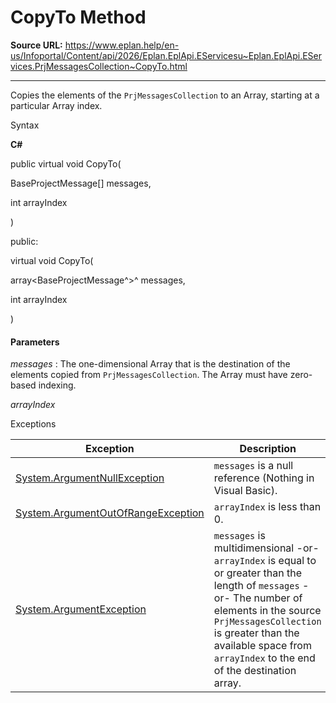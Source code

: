 # CopyTo Method

**Source URL:** https://www.eplan.help/en-us/Infoportal/Content/api/2026/Eplan.EplApi.EServicesu~Eplan.EplApi.EServices.PrjMessagesCollection~CopyTo.html

---

Copies the elements of the `PrjMessagesCollection` to an Array, starting at a particular Array index.

Syntax

**C#**



public virtual void CopyTo( 

   BaseProjectMessage[] messages,

   int arrayIndex

)

public:

virtual void CopyTo( 

   array<BaseProjectMessage^>^ messages,

   int arrayIndex

)


#### Parameters

*messages*
:   The one-dimensional Array that is the destination of the elements copied from `PrjMessagesCollection`. The Array must have zero-based indexing.

*arrayIndex*

Exceptions

| Exception | Description |
| --- | --- |
| [System.ArgumentNullException](#) | `messages` is a null reference (Nothing in Visual Basic). |
| [System.ArgumentOutOfRangeException](#) | `arrayIndex` is less than 0. |
| [System.ArgumentException](#) | `messages` is multidimensional -or- `arrayIndex` is equal to or greater than the length of `messages` -or- The number of elements in the source `PrjMessagesCollection` is greater than the available space from `arrayIndex` to the end of the destination array. |
